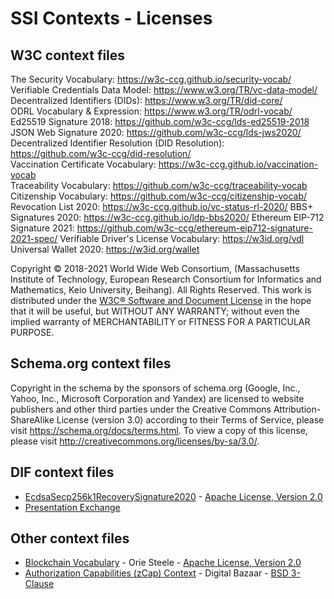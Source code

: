 # SSI Contexts - Licenses

## W3C context files

The Security Vocabulary: https://w3c-ccg.github.io/security-vocab/  
Verifiable Credentials Data Model: https://www.w3.org/TR/vc-data-model/  
Decentralized Identifiers (DIDs): https://www.w3.org/TR/did-core/  
ODRL Vocabulary & Expression: https://www.w3.org/TR/odrl-vocab/  
Ed25519 Signature 2018: https://github.com/w3c-ccg/lds-ed25519-2018  
JSON Web Signature 2020: https://github.com/w3c-ccg/lds-jws2020/  
Decentralized Identifier Resolution (DID Resolution): https://github.com/w3c-ccg/did-resolution/  
Vaccination Certificate Vocabulary: https://w3c-ccg.github.io/vaccination-vocab  
Traceability Vocabulary: https://github.com/w3c-ccg/traceability-vocab  
Citizenship Vocabulary: https://github.com/w3c-ccg/citizenship-vocab/
Revocation List 2020: https://w3c-ccg.github.io/vc-status-rl-2020/
BBS+ Signatures 2020: https://w3c-ccg.github.io/ldp-bbs2020/
Ethereum EIP-712 Signature 2021: https://github.com/w3c-ccg/ethereum-eip712-signature-2021-spec/
Verifiable Driver's License Vocabulary: https://w3id.org/vdl
Universal Wallet 2020: https://w3id.org/wallet

Copyright © 2018-2021 World Wide Web Consortium, (Massachusetts Institute of Technology, European Research Consortium for Informatics and Mathematics, Keio University, Beihang). All Rights Reserved. This work is distributed under the [W3C® Software and Document License][1] in the hope that it will be useful, but WITHOUT ANY WARRANTY; without even the implied warranty of MERCHANTABILITY or FITNESS FOR A PARTICULAR PURPOSE.

[1]: http://www.w3.org/Consortium/Legal/copyright-software

## Schema.org context files

Copyright in the schema by the sponsors of schema.org (Google, Inc., Yahoo, Inc., Microsoft Corporation and Yandex) are licensed to website publishers and other third parties under the Creative Commons Attribution-ShareAlike License (version 3.0) according to their Terms of Service, please visit https://schema.org/docs/terms.html. To view a copy of this license, please visit http://creativecommons.org/licenses/by-sa/3.0/.

## DIF context files

- [EcdsaSecp256k1RecoverySignature2020](https://github.com/decentralized-identity/EcdsaSecp256k1RecoverySignature2020/) - [Apache License, Version 2.0](http://www.apache.org/licenses/)
- [Presentation Exchange](https://github.com/decentralized-identity/presentation-exchange/)

## Other context files

- [Blockchain Vocabulary](https://github.com/OR13/lds-blockchain2021/) - Orie Steele - [Apache License, Version 2.0](http://www.apache.org/licenses/)
- [Authorization Capabilities (zCap) Context](https://w3id.org/zcap) - Digital Bazaar - [BSD 3-Clause](https://digitalbazaar.github.io/zcap-context/LICENSE)
